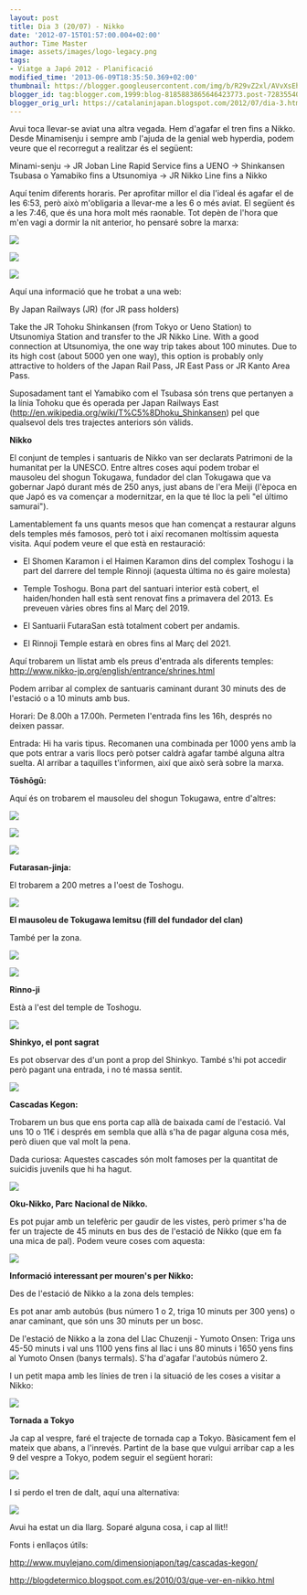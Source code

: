 ```yaml
---
layout: post
title: Dia 3 (20/07) - Nikko
date: '2012-07-15T01:57:00.004+02:00'
author: Time Master
image: assets/images/logo-legacy.png
tags:
- Viatge a Japó 2012 - Planificació
modified_time: '2013-06-09T18:35:50.369+02:00'
thumbnail: https://blogger.googleusercontent.com/img/b/R29vZ2xl/AVvXsEh3RpAlhqLj86Z6txdXT-ef8U4iZshUMTEX7pwdBZFIaelimFTvF525RytERkyaGaBpB_azSDz8jNrRYgkb-iXClY_BR8X7ur_L9cWEnwtXrpuRjMZD6HKxeD2MPjI27tXSK_TtFLhgcbA/s72-c/horaris_nikko3.jpg
blogger_id: tag:blogger.com,1999:blog-8185883865646423773.post-7283554017425931060
blogger_orig_url: https://catalaninjapan.blogspot.com/2012/07/dia-3.html
---
```


  

Avui toca llevar-se aviat una altra vegada. Hem d'agafar el tren fins a Nikko. Desde Minamisenju i sempre amb l'ajuda de la genial web hyperdia, podem veure que el recorregut a realitzar és el següent:  

  

Minami-senju -> JR Joban Line Rapid Service fins a UENO -> Shinkansen Tsubasa o Yamabiko fins a Utsunomiya -> JR Nikko Line fins a Nikko  

  

Aquí tenim diferents horaris. Per aprofitar millor el dia l'ideal és agafar el de les 6:53, però això m'obligaria a llevar-me a les 6 o més aviat. El següent és a les 7:46, que és una hora molt més raonable. Tot depèn de l'hora que m'en vagi a dormir la nit anterior, ho pensaré sobre la marxa:  

  

  


[![](https://blogger.googleusercontent.com/img/b/R29vZ2xl/AVvXsEh3RpAlhqLj86Z6txdXT-ef8U4iZshUMTEX7pwdBZFIaelimFTvF525RytERkyaGaBpB_azSDz8jNrRYgkb-iXClY_BR8X7ur_L9cWEnwtXrpuRjMZD6HKxeD2MPjI27tXSK_TtFLhgcbA/s320/horaris_nikko3.jpg)](https://blogger.googleusercontent.com/img/b/R29vZ2xl/AVvXsEh3RpAlhqLj86Z6txdXT-ef8U4iZshUMTEX7pwdBZFIaelimFTvF525RytERkyaGaBpB_azSDz8jNrRYgkb-iXClY_BR8X7ur_L9cWEnwtXrpuRjMZD6HKxeD2MPjI27tXSK_TtFLhgcbA/s1600/horaris_nikko3.jpg)
  

  


[![](https://blogger.googleusercontent.com/img/b/R29vZ2xl/AVvXsEipVsCJbqEY7KKc9VGoR2E_rcOyTCWlcL4M7OH1yM9d2FP6f5vlyk4ZrVJArIGl0DnrsNoUBOX2TnLHR40EHHYotl-sYmGyQoO1KnOdHMsZpk_E5StL95df1AWEqHcf5Y8BWFPU5eyMF7o/s320/horaris_nikko.jpg)](https://blogger.googleusercontent.com/img/b/R29vZ2xl/AVvXsEipVsCJbqEY7KKc9VGoR2E_rcOyTCWlcL4M7OH1yM9d2FP6f5vlyk4ZrVJArIGl0DnrsNoUBOX2TnLHR40EHHYotl-sYmGyQoO1KnOdHMsZpk_E5StL95df1AWEqHcf5Y8BWFPU5eyMF7o/s1600/horaris_nikko.jpg)

  


[![](https://blogger.googleusercontent.com/img/b/R29vZ2xl/AVvXsEgvghM40-kR0yYCwdzyA8njKEjL5DOEPsJmqkJaNxUGp9lELKzCj9mmz6RS2_xmYB2O4YiytvS_pCm81E80Sd9ZWB8q0QI5qfh_02_lVro-YSMxPesBqtz7Zqjf2E6NGULCCzdMvQj-7Nc/s320/horaris_nikko2.jpg)](https://blogger.googleusercontent.com/img/b/R29vZ2xl/AVvXsEgvghM40-kR0yYCwdzyA8njKEjL5DOEPsJmqkJaNxUGp9lELKzCj9mmz6RS2_xmYB2O4YiytvS_pCm81E80Sd9ZWB8q0QI5qfh_02_lVro-YSMxPesBqtz7Zqjf2E6NGULCCzdMvQj-7Nc/s1600/horaris_nikko2.jpg)
  

  

Aquí una informació que he trobat a una web:  

  

By Japan Railways (JR) (for JR pass holders)  

  

Take the JR Tohoku Shinkansen (from Tokyo or Ueno Station) to Utsunomiya Station and transfer to the JR Nikko Line. With a good connection at Utsunomiya, the one way trip takes about 100 minutes. Due to its high cost (about 5000 yen one way), this option is probably only attractive to holders of the Japan Rail Pass, JR East Pass or JR Kanto Area Pass.  

  

  

Suposadament tant el Yamabiko com el Tsubasa són trens que pertanyen a la línia Tohoku que és operada per Japan Railways East (http://en.wikipedia.org/wiki/T%C5%8Dhoku_Shinkansen) pel que qualsevol dels tres trajectes anteriors són vàlids.  

  

  

  

  

  

**Nikko**  

  

  

El conjunt de temples i santuaris de Nikko van ser declarats Patrimoni de la humanitat per la UNESCO. Entre altres coses aquí podem trobar el mausoleu del shogun Tokugawa, fundador del clan Tokugawa que va gobernar Japó durant més de 250 anys, just abans de l'era Meiji (l'època en que Japó es va començar a modernitzar, en la que té lloc la peli "el último samurai").  

  

Lamentablement fa uns quants mesos que han començat a restaurar alguns dels temples més famosos, però tot i així recomanen moltíssim aquesta visita. Aquí podem veure el que està en restauració:  

  

  

* El Shomen Karamon i el Haimen Karamon dins del complex Toshogu i la part del darrere del temple Rinnoji (aquesta última no és gaire molesta)  

  

* Temple Toshogu. Bona part del santuari interior està cobert, el haiden/honden hall està sent renovat fins a primavera del 2013. Es preveuen vàries obres fins al Març del 2019.  

  

* El Santuarii FutaraSan està totalment cobert per andamis.  

  

* El Rinnoji Temple estarà en obres fins al Març del 2021.  

  

  

  

Aquí trobarem un llistat amb els preus d'entrada als diferents temples: http://www.nikko-jp.org/english/entrance/shrines.html  

  

Podem arribar al complex de santuaris caminant durant 30 minuts des de l'estació o a 10 minuts amb bus.  

  

Horari: De 8.00h a 17.00h. Permeten l'entrada fins les 16h, després no deixen passar.  

Entrada: Hi ha varis tipus. Recomanen una combinada per 1000 yens amb la que pots entrar a varis llocs però potser caldrà agafar també alguna altra suelta. Al arribar a taquilles t'informen, així que això serà sobre la marxa.  

  

  

**Tōshōgū:**  

Aquí és on trobarem el mausoleu del shogun Tokugawa, entre d'altres:  

  
  


[![](https://blogger.googleusercontent.com/img/b/R29vZ2xl/AVvXsEhreMEboWSjsYbQ5p2xQ64rvjJlQlJJzgjRV4UTVcRwTWC0tv3tqqdY_LHTLm1-abShavNxbGK-2SkPSzECArUXMBrpxZGHqaSk3RgpaK0FUpYwBmrB0HlwmiaEpMb88o6w4MsX8CBGp48/s1600/toshogu1.jpg)](https://blogger.googleusercontent.com/img/b/R29vZ2xl/AVvXsEhreMEboWSjsYbQ5p2xQ64rvjJlQlJJzgjRV4UTVcRwTWC0tv3tqqdY_LHTLm1-abShavNxbGK-2SkPSzECArUXMBrpxZGHqaSk3RgpaK0FUpYwBmrB0HlwmiaEpMb88o6w4MsX8CBGp48/s1600/toshogu1.jpg)
  


[![](https://blogger.googleusercontent.com/img/b/R29vZ2xl/AVvXsEi4d_okpQfpAsGdjNEBAarX5WQsm3YBNjKB49KQwzlsVXyYJApYufQyitjb540c9yyG0_cEHu-r6R3_BO4UFdFTkJEegIsq6EPU46bxwE81GnaoVJqaBJnImbcMCJFAyVyM8wxY2dJMyXo/s1600/toshogu2.jpg)](https://blogger.googleusercontent.com/img/b/R29vZ2xl/AVvXsEi4d_okpQfpAsGdjNEBAarX5WQsm3YBNjKB49KQwzlsVXyYJApYufQyitjb540c9yyG0_cEHu-r6R3_BO4UFdFTkJEegIsq6EPU46bxwE81GnaoVJqaBJnImbcMCJFAyVyM8wxY2dJMyXo/s1600/toshogu2.jpg)
  


[![](https://blogger.googleusercontent.com/img/b/R29vZ2xl/AVvXsEgahEjs2wN8ZhCgvxhdmDBudMj-Ib_9ayNDfxE-IainvsmbQaTQ8igFVKJLLvpO5d7kwIKqTLczMUZZdbQjkt22iRBEk8umS74LQZSJvg6zx3zUmRExXSjRa_ZwQi_snX49TbGb9wDMUwM/s1600/toshogu3.jpg)](https://blogger.googleusercontent.com/img/b/R29vZ2xl/AVvXsEgahEjs2wN8ZhCgvxhdmDBudMj-Ib_9ayNDfxE-IainvsmbQaTQ8igFVKJLLvpO5d7kwIKqTLczMUZZdbQjkt22iRBEk8umS74LQZSJvg6zx3zUmRExXSjRa_ZwQi_snX49TbGb9wDMUwM/s1600/toshogu3.jpg)
  


**Futarasan-jinja:**

El trobarem a 200 metres a l'oest de Toshogu.

  


[![](https://blogger.googleusercontent.com/img/b/R29vZ2xl/AVvXsEg2MVPDhmYQmxFvHtEqRHpKGgZZcrR-GUnC10hIBM0OFbZpXfnD1k4-lIiSFUEQkTIZqr_liHhAln4WLA2QPZuqEXlVd2kpYtzdTzl1-Caa1VzvThiNVke0LX9mnn1sjCur-h3kPS73jp4/s320/Nikko_Futarasan_Jinja_M3292.jpg)](https://blogger.googleusercontent.com/img/b/R29vZ2xl/AVvXsEg2MVPDhmYQmxFvHtEqRHpKGgZZcrR-GUnC10hIBM0OFbZpXfnD1k4-lIiSFUEQkTIZqr_liHhAln4WLA2QPZuqEXlVd2kpYtzdTzl1-Caa1VzvThiNVke0LX9mnn1sjCur-h3kPS73jp4/s1600/Nikko_Futarasan_Jinja_M3292.jpg)

  


  


**El mausoleu de Tokugawa Iemitsu (fill del fundador del clan)**

També per la zona.

  


[![](https://blogger.googleusercontent.com/img/b/R29vZ2xl/AVvXsEhKo7b76U30pl3gOE3lLINl-bbfilM1n7Cc60hLZsI6jGY3JJmM96b4Evh2qM9JuOfRDxBQtOP4R4uYX9G-9K2LjJ6YdfuTyIhAd1fvARnliTXj04-nTrNkJaGTBy-TZkSKrKjY9ZJYAhE/s1600/iemitsu.jpg)](https://blogger.googleusercontent.com/img/b/R29vZ2xl/AVvXsEhKo7b76U30pl3gOE3lLINl-bbfilM1n7Cc60hLZsI6jGY3JJmM96b4Evh2qM9JuOfRDxBQtOP4R4uYX9G-9K2LjJ6YdfuTyIhAd1fvARnliTXj04-nTrNkJaGTBy-TZkSKrKjY9ZJYAhE/s1600/iemitsu.jpg)
  


[![](https://blogger.googleusercontent.com/img/b/R29vZ2xl/AVvXsEiBWmTGyN9zOmEXpjZQoCHTVpFtqjbth8xAMaVzzHy4ePy3zRplXWTcg0EqOszGSciijVzBv54zToQeHRhYGU7pyhrsM8jxWUHtqFDgmnKiIuh6HfpWXRJH-baRXusgmKVX7cSnC-8v4gw/s1600/iemitsu+2.jpg)](https://blogger.googleusercontent.com/img/b/R29vZ2xl/AVvXsEiBWmTGyN9zOmEXpjZQoCHTVpFtqjbth8xAMaVzzHy4ePy3zRplXWTcg0EqOszGSciijVzBv54zToQeHRhYGU7pyhrsM8jxWUHtqFDgmnKiIuh6HfpWXRJH-baRXusgmKVX7cSnC-8v4gw/s1600/iemitsu+2.jpg)

  


**Rinno-ji**

Està a l'est del temple de Toshogu.

  


[![](https://blogger.googleusercontent.com/img/b/R29vZ2xl/AVvXsEi64boZCi_NKdDERJIz0BPFRGgSg9YCuBFYJk2LPLzhO0UO7D8PEkLip1yq6neWmX2D6cL7tPiLguwfYMkwNYpUFLYUwpnM4yF4l4grf3tKZSDSQl3SD2wD0emRVr6EJu9naDui5ie4AjI/s320/rinnoji.jpg)](https://blogger.googleusercontent.com/img/b/R29vZ2xl/AVvXsEi64boZCi_NKdDERJIz0BPFRGgSg9YCuBFYJk2LPLzhO0UO7D8PEkLip1yq6neWmX2D6cL7tPiLguwfYMkwNYpUFLYUwpnM4yF4l4grf3tKZSDSQl3SD2wD0emRVr6EJu9naDui5ie4AjI/s1600/rinnoji.jpg)

  


  


**Shinkyo, el pont sagrat**

Es pot observar des d'un pont a prop del Shinkyo. També s'hi pot accedir però pagant una entrada, i no té massa sentit.

  


[![](https://blogger.googleusercontent.com/img/b/R29vZ2xl/AVvXsEjn4pBRwFbAyHv6MLt5RKyx5tyE3lT92E4e66NFV97EPY2al-YCC73pph0PdB3_pXY3C4FXNNd8DsA9cK_XLGUj706O8ZwbOuo7O6JowT2n2orJjluHeDlaEksaDPqA-u8i52yiApqf0BE/s320/p171551-nikko-shinkyo_bridge.jpg)](https://blogger.googleusercontent.com/img/b/R29vZ2xl/AVvXsEjn4pBRwFbAyHv6MLt5RKyx5tyE3lT92E4e66NFV97EPY2al-YCC73pph0PdB3_pXY3C4FXNNd8DsA9cK_XLGUj706O8ZwbOuo7O6JowT2n2orJjluHeDlaEksaDPqA-u8i52yiApqf0BE/s1600/p171551-nikko-shinkyo_bridge.jpg)

  


  



**Cascadas Kegon:**

  

Trobarem un bus que ens porta cap allà de baixada camí de l'estació. Val uns 10 o 11€ i després em sembla que allà s'ha de pagar alguna cosa més, però diuen que val molt la pena.  

  

Dada curiosa: Aquestes cascades són molt famoses per la quantitat de suicidis juvenils que hi ha hagut.


  


[![](https://blogger.googleusercontent.com/img/b/R29vZ2xl/AVvXsEjWJ-5VQUAtZpOkNMzyl13sRFXO4LyS8vrWM9rx6PoE8LVYxlE-PjbMb3MhUOx5rs28y4joQsOLB2vJvcSEPGntPtti4ySdPVyV8_6y9-V1fyHAhWqepYcfN9SPfzrEVTY86FI9xkgm-ZE/s320/Kegon-Waterfall-Nikko-National-Park.jpg)](https://blogger.googleusercontent.com/img/b/R29vZ2xl/AVvXsEjWJ-5VQUAtZpOkNMzyl13sRFXO4LyS8vrWM9rx6PoE8LVYxlE-PjbMb3MhUOx5rs28y4joQsOLB2vJvcSEPGntPtti4ySdPVyV8_6y9-V1fyHAhWqepYcfN9SPfzrEVTY86FI9xkgm-ZE/s1600/Kegon-Waterfall-Nikko-National-Park.jpg)

  


  


**Oku-Nikko, Parc Nacional de Nikko.**

Es pot pujar amb un telefèric per gaudir de les vistes, però primer s'ha de fer un trajecte de 45 minuts en bus des de l'estació de Nikko (que em fa una mica de pal). Podem veure coses com aquesta:

  


[![](https://blogger.googleusercontent.com/img/b/R29vZ2xl/AVvXsEjUwgVR3TCIDEVsMVbSlBP2gdUU6XNqbqNsiVM8pnpAfHp7Kf-gToUiH5ehHJQJyPZeAcvwrI_C8xtX4kvdaeeHX88zkaQsowrO1yodoT7wvgYyuNW5LKKL2FJ1zY-3uZeefbHC5JNwQIE/s1600/parcnacional1.jpg)](https://blogger.googleusercontent.com/img/b/R29vZ2xl/AVvXsEjUwgVR3TCIDEVsMVbSlBP2gdUU6XNqbqNsiVM8pnpAfHp7Kf-gToUiH5ehHJQJyPZeAcvwrI_C8xtX4kvdaeeHX88zkaQsowrO1yodoT7wvgYyuNW5LKKL2FJ1zY-3uZeefbHC5JNwQIE/s1600/parcnacional1.jpg)

  


  


**Informació interessant per mouren's per Nikko:**

  

Des de l'estació de Nikko a la zona dels temples:  

  

Es pot anar amb autobús (bus número 1 o 2, triga 10 minuts per 300 yens) o anar caminant, que són uns 30 minuts per un bosc.  

  

De l'estació de Nikko a la zona del Llac Chuzenji - Yumoto Onsen: Triga uns 45-50 minuts i val uns 1100 yens fins al llac i uns 80 minuts i 1650 yens fins al Yumoto Onsen (banys termals). S'ha d'agafar l'autobús número 2.  

  

I un petit mapa amb les línies de tren i la situació de les coses a visitar a Nikko:

  


[![](https://blogger.googleusercontent.com/img/b/R29vZ2xl/AVvXsEjym_FzjUbfaZToKxIONYZiPCfZqNhvaDZZiqQgYrF3UCNTIktVZGvX_Pb9Fg54jYUHqrFJpkDnnMH9yKNLQLEAeTS4PpqvO39TsaZEqHafYYvnwtg6mL9nHUvq2PiFb1fPFbXbZjZ6jZY/s320/mapa_nikko.gif)](https://blogger.googleusercontent.com/img/b/R29vZ2xl/AVvXsEjym_FzjUbfaZToKxIONYZiPCfZqNhvaDZZiqQgYrF3UCNTIktVZGvX_Pb9Fg54jYUHqrFJpkDnnMH9yKNLQLEAeTS4PpqvO39TsaZEqHafYYvnwtg6mL9nHUvq2PiFb1fPFbXbZjZ6jZY/s1600/mapa_nikko.gif)

  


  


  


**Tornada a Tokyo**

  


Ja cap al vespre, faré el trajecte de tornada cap a Tokyo. Bàsicament fem el mateix que abans, a l'inrevés. Partint de la base que vulgui arribar cap a les 9 del vespre a Tokyo, podem seguir el següent horari:

  


[![](https://blogger.googleusercontent.com/img/b/R29vZ2xl/AVvXsEgV4h5IOvXzEDd1LuPXiRhkAbpbl8LHHNxY3kMwdlEP_PFX-vIydzsA9-vOoYSbrK37B5nQhccKGOH4hyphenhyphenHCfcOI0SJWgwGhMnaGa4EkaBUb8yYsF-5r-d4jOmap-eVpBuRIGqWz3vmiC4A/s320/horaris_nikko_tornada.jpg)](https://blogger.googleusercontent.com/img/b/R29vZ2xl/AVvXsEgV4h5IOvXzEDd1LuPXiRhkAbpbl8LHHNxY3kMwdlEP_PFX-vIydzsA9-vOoYSbrK37B5nQhccKGOH4hyphenhyphenHCfcOI0SJWgwGhMnaGa4EkaBUb8yYsF-5r-d4jOmap-eVpBuRIGqWz3vmiC4A/s1600/horaris_nikko_tornada.jpg)

  


I si perdo el tren de dalt, aquí una alternativa:
  


[![](https://blogger.googleusercontent.com/img/b/R29vZ2xl/AVvXsEhuDoC81PLiaU0aYAcq6H9I-i43QkbesMXYOM5ciVrgCedGQFsTp8yF8T8jc3Rwp2gvj7ExZWQTWBZv-aJUM5Y888SwXGrVdlyBTDWDLwYHvjaVMnd0Xe6oGLyGIXb9q7YCwFjhxkuAEXY/s320/horaris_nikko_tornada2.jpg)](https://blogger.googleusercontent.com/img/b/R29vZ2xl/AVvXsEhuDoC81PLiaU0aYAcq6H9I-i43QkbesMXYOM5ciVrgCedGQFsTp8yF8T8jc3Rwp2gvj7ExZWQTWBZv-aJUM5Y888SwXGrVdlyBTDWDLwYHvjaVMnd0Xe6oGLyGIXb9q7YCwFjhxkuAEXY/s1600/horaris_nikko_tornada2.jpg)

  




Avui ha estat un dia llarg. Soparé alguna cosa, i cap al llit!!

  

  


  




Fonts i enllaços útils:

http://www.muylejano.com/dimensionjapon/tag/cascadas-kegon/

http://blogdetermico.blogspot.com.es/2010/03/que-ver-en-nikko.html